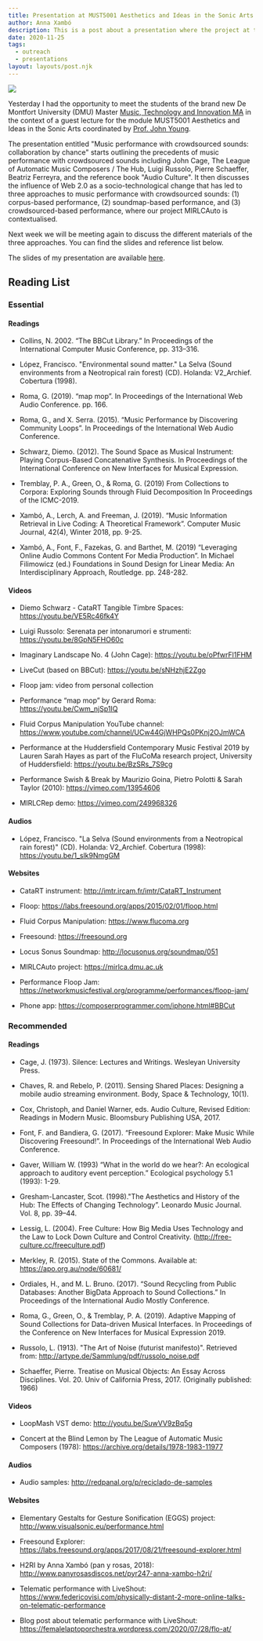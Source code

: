 ```yaml
---
title: Presentation at MUST5001 Aesthetics and Ideas in the Sonic Arts – November 25, 2020
author: Anna Xambó
description: This is a post about a presentation where the project at the master Music Technology and Innovation where the project has been introduced in the context of music performance with crowdsourced sounds.
date: 2020-11-25
tags:
  - outreach
  - presentations  
layout: layouts/post.njk
---
```


<img src="../../img/pres-MUST5001-lecture-11-25-2020.jpg" class="responsive" />

Yesterday I had the opportunity to meet the students of the brand new De Montfort University (DMU) Master [Music, Technology and Innovation MA](https://www.dmu.ac.uk/study/courses/postgraduate-courses/music-technology-ma/music-technology-innovation-ma.aspx) in the context of a guest lecture for the module MUST5001 Aesthetics and Ideas in the Sonic Arts coordinated by [Prof. John Young](http://www.dmu.ac.uk/about-dmu/academic-staff/technology/john-young/john-young.aspx).

The presentation entitled "Music performance with crowdsourced sounds: collaboration by chance" starts outlining the precedents of music performance with crowdsourced sounds including John Cage, The League of Automatic Music Composers / The Hub, Luigi Russolo, Pierre Schaeffer, Beatriz Ferreyra, and the reference book "Audio Culture". It then discusses the influence of Web 2.0 as a socio-technological change that has led to three approaches to music performance with crowdsourced sounds: (1) corpus-based performance, (2) soundmap-based performance, and (3) crowdsourced-based performance, where our project MIRLCAuto is contextualised.

Next week we will be meeting again to discuss the different materials of the three approaches. You can find the slides and reference list below.

The slides of my presentation are available [here](/downloads/MUST5001-Anna-Xambo-Presentation-25.11.2020.pdf).


## Reading List

### Essential

#### Readings

* Collins, N. 2002. “The BBCut Library.” In Proceedings of the International Computer Music Conference, pp. 313–316.

* López, Francisco. "Environmental sound matter." La Selva (Sound environments from a Neotropical rain forest) (CD). Holanda: V2_Archief. Cobertura (1998).

* Roma, G. (2019). “map mop”. In Proceedings of the International Web Audio Conference. pp. 166.

* Roma, G., and X. Serra. (2015). “Music Performance by Discovering Community Loops”. In Proceedings of the International Web Audio Conference.

* Schwarz, Diemo. (2012). The Sound Space as Musical Instrument: Playing Corpus-Based Concatenative Synthesis. In Proceedings of the International Conference on New Interfaces for Musical Expression.

* Tremblay, P. A., Green, O., & Roma, G. (2019) From Collections to Corpora: Exploring Sounds through Fluid Decomposition In Proceedings of the ICMC-2019.

* Xambó, A., Lerch, A. and Freeman, J. (2019). “Music Information Retrieval in Live Coding: A Theoretical Framework”. Computer Music Journal, 42(4), Winter 2018, pp. 9-25.

* Xambó, A., Font, F., Fazekas, G. and Barthet, M. (2019) “Leveraging Online Audio Commons Content For Media Production”. In Michael Filimowicz (ed.) Foundations in Sound Design for Linear Media: An Interdisciplinary Approach, Routledge. pp. 248-282.


#### Videos

* Diemo Schwarz - CataRT Tangible Timbre Spaces: https://youtu.be/VE5Rc46fk4Y

* Luigi Russolo: Serenata per intonarumori e strumenti: https://youtu.be/8GpN5FHO60c 

* Imaginary Landscape No. 4 (John Cage): https://youtu.be/oPfwrFl1FHM

* LiveCut (based on BBCut): https://youtu.be/sNHzhjE2Zgo 

* Floop jam: video from personal collection

* Performance “map mop” by Gerard Roma: https://youtu.be/Cwm_njSp1IQ

* Fluid Corpus Manipulation YouTube channel: https://www.youtube.com/channel/UCw44GjWHPQs0PKnj2OJmWCA
 
* Performance at the Huddersfield Contemporary Music Festival 2019 by Lauren Sarah Hayes as part of the FluCoMa research project, University of Huddersfield: https://youtu.be/BzSRs_7S9cg 

* Performance Swish & Break by Maurizio Goina, Pietro Polotti & Sarah Taylor (2010): https://vimeo.com/13954606 

* MIRLCRep demo: https://vimeo.com/249968326

#### Audios

* López, Francisco. "La Selva (Sound environments from a Neotropical rain forest)" (CD). Holanda: V2_Archief. Cobertura (1998): https://youtu.be/1_slk9NmgGM


#### Websites

* CataRT instrument: http://imtr.ircam.fr/imtr/CataRT_Instrument 

* Floop: https://labs.freesound.org/apps/2015/02/01/floop.html 

* Fluid Corpus Manipulation: https://www.flucoma.org

* Freesound: https://freesound.org

* Locus Sonus Soundmap: http://locusonus.org/soundmap/051

* MIRLCAuto project: https://mirlca.dmu.ac.uk

* Performance Floop Jam: https://networkmusicfestival.org/programme/performances/floop-jam/

* Phone app: https://composerprogrammer.com/iphone.html#BBCut



### Recommended

#### Readings

* Cage, J. (1973). Silence: Lectures and Writings. Wesleyan University Press.

* Chaves, R. and Rebelo, P. (2011). Sensing Shared Places: Designing a mobile audio streaming environment. Body, Space & Technology, 10(1).

* Cox, Christoph, and Daniel Warner, eds. Audio Culture, Revised Edition: Readings in Modern Music. Bloomsbury Publishing USA, 2017.

* Font, F. and Bandiera, G. (2017). “Freesound Explorer: Make Music While Discovering Freesound!”. In Proceedings of the International Web Audio Conference.

* Gaver, William W. (1993) “What in the world do we hear?: An ecological approach to auditory event perception.” Ecological psychology 5.1 (1993): 1-29.

* Gresham-Lancaster, Scot. (1998)."The Aesthetics and History of the Hub: The Effects of Changing Technology”. Leonardo Music Journal. Vol. 8, pp. 39–44.

* Lessig, L. (2004). Free Culture: How Big Media Uses Technology and the Law to Lock Down Culture and Control Creativity. (http://free-culture.cc/freeculture.pdf)

* Merkley, R. (2015). State of the Commons. Available at: https://apo.org.au/node/60681/

* Ordiales, H., and M. L. Bruno. (2017). “Sound Recycling from Public Databases: Another BigData Approach to Sound Collections.” In Proceedings of the International Audio Mostly Conference.

* Roma, G., Green, O., & Tremblay, P. A. (2019). Adaptive Mapping of Sound Collections for Data-driven Musical Interfaces. In Proceedings of the Conference on New Interfaces for Musical Expression 2019.

* Russolo, L. (1913). "The Art of Noise (futurist manifesto)". Retrieved from: http://artype.de/Sammlung/pdf/russolo_noise.pdf

* Schaeffer, Pierre. Treatise on Musical Objects: An Essay Across Disciplines. Vol. 20. Univ of California Press, 2017. (Originally published: 1966)

#### Videos

* LoopMash VST demo: http://youtu.be/SuwVV9zBq5g 

* Concert at the Blind Lemon by The League of Automatic Music Composers (1978): https://archive.org/details/1978-1983-11977

#### Audios

* Audio samples: http://redpanal.org/p/reciclado-de-samples 

#### Websites

* Elementary Gestalts for Gesture Sonification (EGGS) project: http://www.visualsonic.eu/performance.html

* Freesound Explorer: https://labs.freesound.org/apps/2017/08/21/freesound-explorer.html 

* H2RI by Anna Xambó (pan y rosas, 2018): http://www.panyrosasdiscos.net/pyr247-anna-xambo-h2ri/

* Telematic performance with LiveShout: https://www.federicovisi.com/physically-distant-2-more-online-talks-on-telematic-performance 

* Blog post about telematic performance with LiveShout: https://femalelaptoporchestra.wordpress.com/2020/07/28/flo-at/ 

